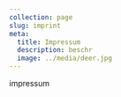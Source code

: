 ```yaml
---
collection: page
slug: imprint
meta:
  title: Impressum
  description: beschr
  image: ../media/deer.jpg
---
```

impressum